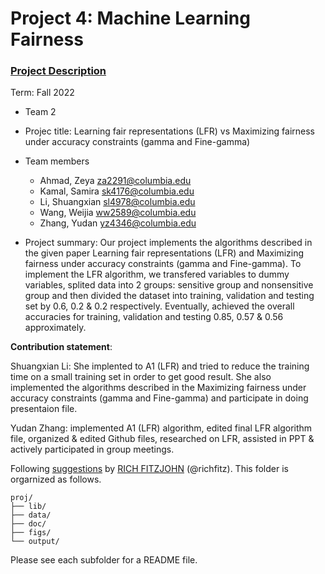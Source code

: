 # Project 4: Machine Learning Fairness

### [Project Description](doc/project4_desc.md)

Term: Fall 2022

+ Team 2
+ Projec title: Learning fair representations (LFR) vs Maximizing fairness under accuracy constraints (gamma and Fine-gamma)

+ Team members
	+ Ahmad, Zeya za2291@columbia.edu
	+ Kamal, Samira sk4176@columbia.edu
	+ Li, Shuangxian sl4978@columbia.edu
	+ Wang, Weijia ww2589@columbia.edu
	+ Zhang, Yudan yz4346@columbia.edu

+ Project summary:  Our project implements the algorithms described in the given paper Learning fair representations (LFR) and Maximizing fairness under accuracy constraints (gamma and Fine-gamma). To implement the LFR algorithm, we transfered variables to dummy variables, splited data into 2 groups: sensitive group and nonsensitive group and then divided the dataset into training, validation and testing set by 0.6, 0.2 & 0.2 respectively. Eventually, achieved the overall accuracies for training, validation and testing 0.85, 0.57 & 0.56 approximately.

**Contribution statement**: 

Shuangxian Li: She implented to A1 (LFR) and tried to  reduce the training time on a small training set in order to get good result. She also implemented the algorithms described in the Maximizing fairness under accuracy constraints (gamma and Fine-gamma) and participate in doing presentaion file.

Yudan Zhang: implemented A1 (LFR) algorithm, edited final LFR algorithm file, organized & edited Github files, researched on LFR, assisted in PPT & actively participated in group meetings. 

Following [suggestions](http://nicercode.github.io/blog/2013-04-05-projects/) by [RICH FITZJOHN](http://nicercode.github.io/about/#Team) (@richfitz). This folder is orgarnized as follows.

```
proj/
├── lib/
├── data/
├── doc/
├── figs/
└── output/
```

Please see each subfolder for a README file.
